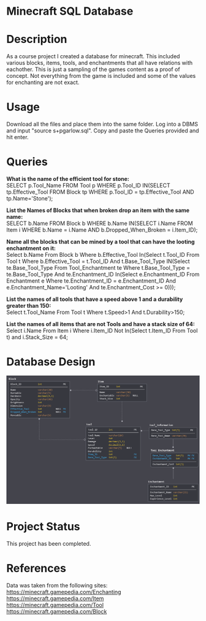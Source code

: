 # Minecraft SQL Database
# Description
As a course project I created a database for minecraft. This included various blocks, items, tools, and enchantments that all have relations with eachother. This is just a sampling of the games content as a proof of concept. Not everything from the game is included and some of the values for enchanting are not exact.
# Usage
Download all the files and place them into the same folder.
Log into a DBMS and input "source s+pgarlow.sql".
Copy and paste the Queries provided and hit enter.
# Queries
**What is the name of the efficient tool for stone:**<br />
SELECT p.Tool_Name FROM Tool p WHERE p.Tool_ID IN(SELECT tp.Effective_Tool FROM Block tp WHERE p.Tool_ID = tp.Effective_Tool AND tp.Name='Stone');

**List the Names of Blocks that when broken drop an item with the same name:**<br />
SELECT b.Name FROM Block b WHERE b.Name IN(SELECT i.Name FROM Item i WHERE b.Name = i.Name AND b.Dropped_When_Broken = i.Item_ID);

**Name all the blocks that can be mined by a tool that can have the looting enchantment on it:**<br />
Select b.Name From Block b Where b.Effective_Tool In(Select t.Tool_ID From Tool t Where b.Effective_Tool = t.Tool_ID And t.Base_Tool_Type IN(Select te.Base_Tool_Type From Tool_Enchantment te Where t.Base_Tool_Type = te.Base_Tool_Type And te.Enchantment_ID In(Select e.Enchantment_ID From Enchantment e Where te.Enchantment_ID = e.Enchantment_ID And e.Enchantment_Name='Looting' And te.Enchantment_Cost >= 0)));

**List the names of all tools that have a speed above 1 and a durability greater than 150:**<br />
Select t.Tool_Name From Tool t Where t.Speed>1 And t.Durability>150;

**List the names of all items that are not Tools and have a stack size of 64:**<br />
Select i.Name From Item i Where i.Item_ID Not In(Select t.Item_ID From Tool t) and i.Stack_Size = 64;
# Database Design
![Image of Design](https://github.com/PatrickGarlow/Minecraft-Database/blob/master/Minecraft_Database_Diagram.PNG)
# Project Status
This project has been completed.
# References
Data was taken from the following sites:<br />
https://minecraft.gamepedia.com/Enchanting<br />
https://minecraft.gamepedia.com/Item<br />
https://minecraft.gamepedia.com/Tool<br />
https://minecraft.gamepedia.com/Block<br />
